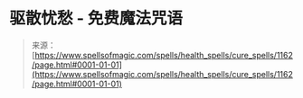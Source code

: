 <!--yml

category: 未分类

日期: 2024-06-12 18:34:00

-->

# 驱散忧愁 - 免费魔法咒语

> 来源：[https://www.spellsofmagic.com/spells/health_spells/cure_spells/1162/page.html#0001-01-01](https://www.spellsofmagic.com/spells/health_spells/cure_spells/1162/page.html#0001-01-01)
